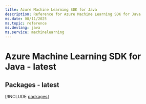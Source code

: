 ```yaml
---
title: Azure Machine Learning SDK for Java
description: Reference for Azure Machine Learning SDK for Java
ms.date: 08/11/2025
ms.topic: reference
ms.devlang: java
ms.service: machinelearning
---
```

# Azure Machine Learning SDK for Java - latest
## Packages - latest
[!INCLUDE [packages](machine-learning-index.md)]
